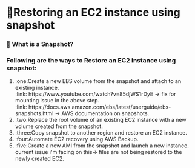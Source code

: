 # :signal_strength:Restoring an EC2 instance using snapshot

### :floppy_disk: What is a Snapshot?

### Following are the ways to Restore an EC2 instance using snapshot:
<ol>
  <li>:one:Create a new EBS volume from the snapshot and attach to an existing instance.</li>
  :link: https://www.youtube.com/watch?v=85djWS1rDyE -> fix for mounting issue in the above step.<br>
  :link: https://docs.aws.amazon.com/ebs/latest/userguide/ebs-snapshots.html -> AWS documentation on snapshots.
  <li>:two:Replace the root volume of an existing EC2 instance with a new volume created from the snapshot.</li>
  <li>:three:Copy snapshot to another region and restore an EC2 instance.</li>
  <li>:four:Automate EC2 recovery using AWS Backup.</li>
  <li>:five:Create a new AMI from the snapshot and launch a new instance.</li>
  current issue i'm facing on this-> files are not being restored to the newly created EC2.
</ol>
